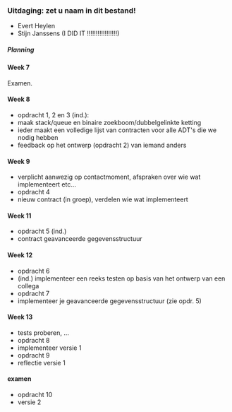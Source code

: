 ### Uitdaging: zet u naam in dit bestand!

- Evert Heylen
- Stijn Janssens (I DID IT !!!!!!!!!!!!!!!!!)


##### Planning

#### Week 7
Examen.

#### Week 8
- opdracht 1, 2 en 3 (ind.):
 - maak stack/queue en binaire zoekboom/dubbelgelinkte ketting
 - ieder maakt een volledige lijst van contracten voor alle ADT's die we nodig hebben
 - feedback op het ontwerp (opdracht 2) van iemand anders

#### Week 9
- verplicht aanwezig op contactmoment, afspraken over wie wat implementeert etc...
- opdracht 4
 - nieuw contract (in groep), verdelen wie wat implementeert

#### Week 11
- opdracht 5 (ind.)
 - contract geavanceerde gegevensstructuur

#### Week 12
- opdracht 6
 - (ind.) implementeer een reeks testen op basis van het ontwerp van een collega
- opdracht 7
 - implementeer je geavanceerde gegevensstructuur (zie opdr. 5)

#### Week 13
- tests proberen, ...
- opdracht 8
 - implementeer versie 1
- opdracht 9
 - reflectie versie 1

#### examen
- opdracht 10
 - versie 2

